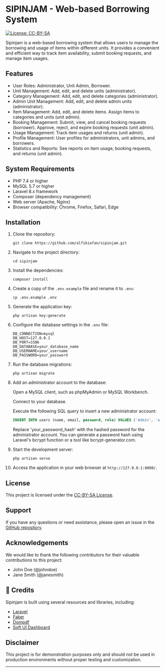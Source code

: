 # SIPINJAM - Web-based Borrowing System
[![License: CC-BY-SA](https://img.shields.io/badge/License-CC--BY--SA-blue.svg)](https://creativecommons.org/licenses/by-sa/4.0/)

Sipinjam is a web-based borrowing system that allows users to manage the borrowing and usage of items within different units. It provides a convenient and efficient way to track item availability, submit booking requests, and manage item usages.

## Features

- User Roles: Administrator, Unit Admin, Borrower.
- Unit Management: Add, edit, and delete units (administrator).
- Category Management: Add, edit, and delete categories (administrator).
- Admin Unit Management: Add, edit, and delete admin units (administrator).
- Item Management: Add, edit, and delete items. Assign items to categories and units (unit admin).
- Booking Management: Submit, view, and cancel booking requests (borrower). Approve, reject, and expire booking requests (unit admin).
- Usage Management: Track item usages and returns (unit admin).
- Profile Management: User profiles for administrators, unit admins, and borrowers.
- Statistics and Reports: See reports on item usage, booking requests, and returns (unit admin).

## System Requirements

- PHP 7.4 or higher
- MySQL 5.7 or higher
- Laravel 8.x framework
- Composer (dependency management)
- Web server (Apache, Nginx)
- Browser compatibility: Chrome, Firefox, Safari, Edge

## Installation

1. Clone the repository:

   ```
   git clone https://github.com/alfikiafan/sipinjam.git
   ```

2. Navigate to the project directory:

   ```
   cd sipinjam
   ```

3. Install the dependencies:

   ```
   composer install
   ```

4. Create a copy of the `.env.example` file and rename it to `.env`:

   ```
   cp .env.example .env
   ```

5. Generate the application key:

   ```
   php artisan key:generate
   ```

6. Configure the database settings in the `.env` file:

   ```
   DB_CONNECTION=mysql
   DB_HOST=127.0.0.1
   DB_PORT=3306
   DB_DATABASE=your_database_name
   DB_USERNAME=your_username
   DB_PASSWORD=your_password
   ```

7. Run the database migrations:

   ```
   php artisan migrate
   ```

8. Add an administrator account to the database:

    Open a MySQL client, such as phpMyAdmin or MySQL Workbench.

    Connect to your database.

    Execute the following SQL query to insert a new administrator account:

    ```sql
    INSERT INTO users (name, email, password, role) VALUES ('Admin', 'admin@example.com', 'your_password_hash', 'administrator');
    ```
    Replace 'your_password_hash' with the hashed password for the administrator account. You can generate a password hash using Laravel's bcrypt    function or a tool like bcrypt-generator.com.
9. Start the development server:

   ```
   php artisan serve
   ```

9. Access the application in your web browser at `http://127.0.0.1:8000/`.

## License

This project is licensed under the [CC-BY-SA License](LICENSE).

## Support

If you have any questions or need assistance, please open an issue in the [GitHub repository](https://github.com/your-username/sipinjam/issues).

## Acknowledgements

We would like to thank the following contributors for their valuable contributions to this project:

- John Doe (@johndoe)
- Jane Smith (@janesmith)

## 🙌 Credits

Sipinjam is built using several resources and libraries, including:

- [Laravel](https://laravel.com)
- [Faker](https://fakerphp.github.io)
- [Dompdf](https://github.com/dompdf/dompdf)
- [Soft UI Dashboard](https://www.creative-tim.com/product/soft-ui-dashboard)

## Disclaimer

This project is for demonstration purposes only and should not be used in production environments without proper testing and customization.


---
